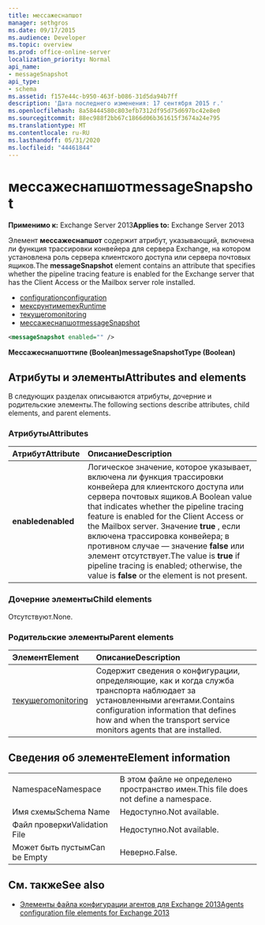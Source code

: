 ```yaml
---
title: мессажеснапшот
manager: sethgros
ms.date: 09/17/2015
ms.audience: Developer
ms.topic: overview
ms.prod: office-online-server
localization_priority: Normal
api_name:
- messageSnapshot
api_type:
- schema
ms.assetid: f157e44c-b950-463f-b086-31d5da94b7ff
description: 'Дата последнего изменения: 17 сентября 2015 г.'
ms.openlocfilehash: 8a58444580c803efb7312df95d75d697bc42e8e0
ms.sourcegitcommit: 88ec988f2bb67c1866d06b361615f3674a24e795
ms.translationtype: MT
ms.contentlocale: ru-RU
ms.lasthandoff: 05/31/2020
ms.locfileid: "44461844"
---
```

# <a name="messagesnapshot"></a><span data-ttu-id="016bd-103">мессажеснапшот</span><span class="sxs-lookup"><span data-stu-id="016bd-103">messageSnapshot</span></span>

<span data-ttu-id="016bd-104">**Применимо к:** Exchange Server 2013</span><span class="sxs-lookup"><span data-stu-id="016bd-104">**Applies to:** Exchange Server 2013</span></span>
  
<span data-ttu-id="016bd-105">Элемент **мессажеснапшот** содержит атрибут, указывающий, включена ли функция трассировки конвейера для сервера Exchange, на котором установлена роль сервера клиентского доступа или сервера почтовых ящиков.</span><span class="sxs-lookup"><span data-stu-id="016bd-105">The **messageSnapshot** element contains an attribute that specifies whether the pipeline tracing feature is enabled for the Exchange server that has the Client Access or the Mailbox server role installed.</span></span> 
  
- [<span data-ttu-id="016bd-106">configuration</span><span class="sxs-lookup"><span data-stu-id="016bd-106">configuration</span></span>](configuration.md)  
- [<span data-ttu-id="016bd-107">мексрунтиме</span><span class="sxs-lookup"><span data-stu-id="016bd-107">mexRuntime</span></span>](mexruntime.md) 
- [<span data-ttu-id="016bd-108">текущего</span><span class="sxs-lookup"><span data-stu-id="016bd-108">monitoring</span></span>](monitoring.md) 
- [<span data-ttu-id="016bd-109">мессажеснапшот</span><span class="sxs-lookup"><span data-stu-id="016bd-109">messageSnapshot</span></span>](messagesnapshot.md)
  
```XML
<messageSnapshot enabled="" />
```

<span data-ttu-id="016bd-110">**Мессажеснапшоттипе (Boolean)**</span><span class="sxs-lookup"><span data-stu-id="016bd-110">**messageSnapshotType (Boolean)**</span></span>

## <a name="attributes-and-elements"></a><span data-ttu-id="016bd-111">Атрибуты и элементы</span><span class="sxs-lookup"><span data-stu-id="016bd-111">Attributes and elements</span></span>

<span data-ttu-id="016bd-112">В следующих разделах описываются атрибуты, дочерние и родительские элементы.</span><span class="sxs-lookup"><span data-stu-id="016bd-112">The following sections describe attributes, child elements, and parent elements.</span></span>
  
### <a name="attributes"></a><span data-ttu-id="016bd-113">Атрибуты</span><span class="sxs-lookup"><span data-stu-id="016bd-113">Attributes</span></span>

|<span data-ttu-id="016bd-114">**Атрибут**</span><span class="sxs-lookup"><span data-stu-id="016bd-114">**Attribute**</span></span>|<span data-ttu-id="016bd-115">**Описание**</span><span class="sxs-lookup"><span data-stu-id="016bd-115">**Description**</span></span>|
|:-----|:-----|
|<span data-ttu-id="016bd-116">**enabled**</span><span class="sxs-lookup"><span data-stu-id="016bd-116">**enabled**</span></span> <br/> |<span data-ttu-id="016bd-117">Логическое значение, которое указывает, включена ли функция трассировки конвейера для клиентского доступа или сервера почтовых ящиков.</span><span class="sxs-lookup"><span data-stu-id="016bd-117">A Boolean value that indicates whether the pipeline tracing feature is enabled for the Client Access or the Mailbox server.</span></span> <span data-ttu-id="016bd-118">Значение **true** , если включена трассировка конвейера; в противном случае — значение **false** или элемент отсутствует.</span><span class="sxs-lookup"><span data-stu-id="016bd-118">The value is **true** if pipeline tracing is enabled; otherwise, the value is **false** or the element is not present.</span></span>  <br/> |
   
### <a name="child-elements"></a><span data-ttu-id="016bd-119">Дочерние элементы</span><span class="sxs-lookup"><span data-stu-id="016bd-119">Child elements</span></span>

<span data-ttu-id="016bd-120">Отсутствуют.</span><span class="sxs-lookup"><span data-stu-id="016bd-120">None.</span></span>
  
### <a name="parent-elements"></a><span data-ttu-id="016bd-121">Родительские элементы</span><span class="sxs-lookup"><span data-stu-id="016bd-121">Parent elements</span></span>

|<span data-ttu-id="016bd-122">**Элемент**</span><span class="sxs-lookup"><span data-stu-id="016bd-122">**Element**</span></span>|<span data-ttu-id="016bd-123">**Описание**</span><span class="sxs-lookup"><span data-stu-id="016bd-123">**Description**</span></span>|
|:-----|:-----|
|[<span data-ttu-id="016bd-124">текущего</span><span class="sxs-lookup"><span data-stu-id="016bd-124">monitoring</span></span>](monitoring.md) <br/> |<span data-ttu-id="016bd-125">Содержит сведения о конфигурации, определяющие, как и когда служба транспорта наблюдает за установленными агентами.</span><span class="sxs-lookup"><span data-stu-id="016bd-125">Contains configuration information that defines how and when the transport service monitors agents that are installed.</span></span>  <br/> |
   
## <a name="element-information"></a><span data-ttu-id="016bd-126">Сведения об элементе</span><span class="sxs-lookup"><span data-stu-id="016bd-126">Element information</span></span>

|||
|:-----|:-----|
|<span data-ttu-id="016bd-127">Namespace</span><span class="sxs-lookup"><span data-stu-id="016bd-127">Namespace</span></span>  <br/> |<span data-ttu-id="016bd-128">В этом файле не определено пространство имен.</span><span class="sxs-lookup"><span data-stu-id="016bd-128">This file does not define a namespace.</span></span>  <br/> |
|<span data-ttu-id="016bd-129">Имя схемы</span><span class="sxs-lookup"><span data-stu-id="016bd-129">Schema Name</span></span>  <br/> |<span data-ttu-id="016bd-130">Недоступно.</span><span class="sxs-lookup"><span data-stu-id="016bd-130">Not available.</span></span>  <br/> |
|<span data-ttu-id="016bd-131">Файл проверки</span><span class="sxs-lookup"><span data-stu-id="016bd-131">Validation File</span></span>  <br/> |<span data-ttu-id="016bd-132">Недоступно.</span><span class="sxs-lookup"><span data-stu-id="016bd-132">Not available.</span></span>  <br/> |
|<span data-ttu-id="016bd-133">Может быть пустым</span><span class="sxs-lookup"><span data-stu-id="016bd-133">Can be Empty</span></span>  <br/> |<span data-ttu-id="016bd-134">Неверно.</span><span class="sxs-lookup"><span data-stu-id="016bd-134">False.</span></span>  <br/> |
   
## <a name="see-also"></a><span data-ttu-id="016bd-135">См. также</span><span class="sxs-lookup"><span data-stu-id="016bd-135">See also</span></span>

- [<span data-ttu-id="016bd-136">Элементы файла конфигурации агентов для Exchange 2013</span><span class="sxs-lookup"><span data-stu-id="016bd-136">Agents configuration file elements for Exchange 2013</span></span>](agents-configuration-file-elements-for-exchange-2013.md)

